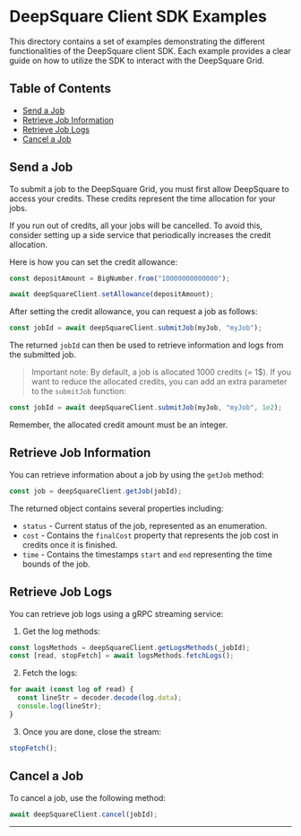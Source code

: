# DeepSquare Client SDK Examples

This directory contains a set of examples demonstrating the different functionalities of the DeepSquare client SDK. Each example provides a clear guide on how to utilize the SDK to interact with the DeepSquare Grid.

## Table of Contents

- [Send a Job](#send-a-job)
- [Retrieve Job Information](#retrieve-job-information)
- [Retrieve Job Logs](#retrieve-job-logs)
- [Cancel a Job](#cancel-a-job)

## Send a Job

To submit a job to the DeepSquare Grid, you must first allow DeepSquare to access your credits. These credits represent the time allocation for your jobs. 

If you run out of credits, all your jobs will be cancelled. To avoid this, consider setting up a side service that periodically increases the credit allocation.

Here is how you can set the credit allowance:

```typescript
const depositAmount = BigNumber.from("10000000000000");

await deepSquareClient.setAllowance(depositAmount);
```

After setting the credit allowance, you can request a job as follows:

```typescript
const jobId = await deepSquareClient.submitJob(myJob, "myJob");
```

The returned `jobId` can then be used to retrieve information and logs from the submitted job.

> Important note: By default, a job is allocated 1000 credits (= 1$). If you want to reduce the allocated credits, you can add an extra parameter to the `submitJob` function:

```typescript
const jobId = await deepSquareClient.submitJob(myJob, "myJob", 1e2);
```

Remember, the allocated credit amount must be an integer.

## Retrieve Job Information

You can retrieve information about a job by using the `getJob` method:

```typescript
const job = deepSquareClient.getJob(jobId);
```

The returned object contains several properties including:

- `status` - Current status of the job, represented as an enumeration.
- `cost` - Contains the `finalCost` property that represents the job cost in credits once it is finished.
- `time` - Contains the timestamps `start` and `end` representing the time bounds of the job.

## Retrieve Job Logs

You can retrieve job logs using a gRPC streaming service:

1. Get the log methods:

```typescript
const logsMethods = deepSquareClient.getLogsMethods(_jobId);
const [read, stopFetch] = await logsMethods.fetchLogs();
```

2. Fetch the logs:

```typescript
for await (const log of read) {
  const lineStr = decoder.decode(log.data);
  console.log(lineStr);
}
```

3. Once you are done, close the stream:

```typescript
stopFetch();
```

## Cancel a Job

To cancel a job, use the following method:

```typescript
await deepSquareClient.cancel(jobId);
```

---